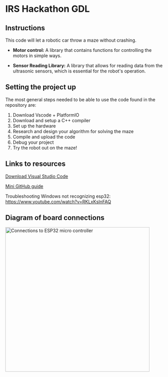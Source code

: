 # IRS Hackathon GDL

## Instructions

This code will let a robotic car throw a maze without crashing.

- **Motor control:** A library that contains functions for controlling the motors in simple ways.

- **Sensor Reading Library:** A library that allows for reading data from the ultrasonic sensors, which is essential for the robot's operation.

## Setting the project up

The most general steps needed to be able to use the code found in the repository are:
1. Download Vscode + PlatformIO
2. Download and setup a C++ compiler
3. Set up the hardware
4. Research and design your algorithm for solving the maze
5. Compile and upload the code
6. Debug your project
7. Try the robot out on the maze!

## Links to resources

[Download Visual Studio Code](https://code.visualstudio.com/download)

[Mini GitHub guide](https://www.codingdojo.com/blog/how-to-use-github)

Troubleshooting Windows not recognizing esp32: https://www.youtube.com/watch?v=RKLxKsInFAQ

## Diagram of board connections

<img src="./imgs/esp32_connections.jpg" height=450 alt="Connections to ESP32 micro controller"/>
